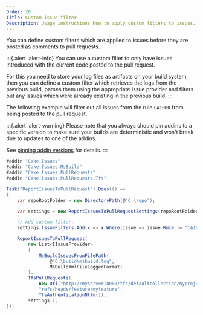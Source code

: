 ```yaml
---
Order: 20
Title: Custom issue filter
Description: Usage instructions how to apply custom filters to issues.
---
```

You can define custom filters which are applied to issues before they are posted as comments to pull requests.

:::{.alert .alert-info}
You can use a custom filter to only have issues introduced with the current code posted to the pull request.

For this you need to store your log files as artifacts on your build system, then you can define a custom filter
which retrieves the logs from the previous build, parses them using the appropriate issue provider and filters
out any issues which were already existing in the previous build.
:::

The following example will filter out all issues from the rule `CA1000` from being posted to the pull request.

:::{.alert .alert-warning}
Please note that you always should pin addins to a specific version to make sure your builds are deterministic and
won't break due to updates to one of the addins.

See [pinning addin versions](https://cakebuild.net/docs/tutorials/pinning-cake-version#pinning-addin-version) for details.
:::

```csharp
#addin "Cake.Issues"
#addin "Cake.Issues.MsBuild"
#addin "Cake.Issues.PullRequests"
#addin "Cake.Issues.PullRequests.Tfs"

Task("ReportIssuesToPullRequest").Does(() =>
{
    var repoRootFolder = new DirectoryPath(@"C:\repo");

    var settings = new ReportIssuesToPullRequestSettings(repoRootFolder);

    // Add custom filter.
    settings.IssueFilters.Add(x => x.Where(issue => issue.Rule != "CA1000"));

    ReportIssuesToPullRequest(
        new List<IIssueProvider>
        {
            MsBuildIssuesFromFilePath(
                @"C:\build\msbuild.log",
                MsBuildXmlFileLoggerFormat)
        },
        TfsPullRequests(
            new Uri("http://myserver:8080/tfs/defaultcollection/myproject/_git/myrepository"),
            "refs/heads/feature/myfeature",
            TfsAuthenticationNtlm()),
        settings));
});
```